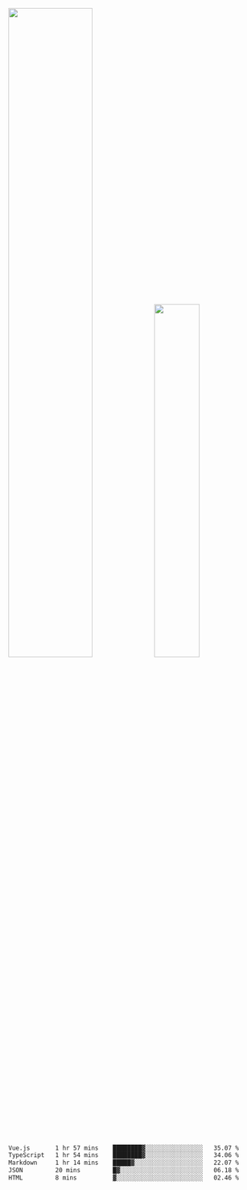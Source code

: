 <img align="" width="57.5%" src="https://github-readme-stats.vercel.app/api?username=Dream4ever&hide_title=true&hide_border=true&count_private=true&show_icons=true&include_all_commits=true&line_height=21" /><img align="" width="42.4%" src="https://github-readme-stats.vercel.app/api/top-langs/?username=Dream4ever&hide_title=true&count_private=true&show_icons=true&langs_count=6&hide_border=true&layout=compact" />

<!--START_SECTION:waka-->

```txt
Vue.js       1 hr 57 mins    ████████▓░░░░░░░░░░░░░░░░   35.07 %
TypeScript   1 hr 54 mins    ████████▓░░░░░░░░░░░░░░░░   34.06 %
Markdown     1 hr 14 mins    █████▓░░░░░░░░░░░░░░░░░░░   22.07 %
JSON         20 mins         █▓░░░░░░░░░░░░░░░░░░░░░░░   06.18 %
HTML         8 mins          ▓░░░░░░░░░░░░░░░░░░░░░░░░   02.46 %
```

<!--END_SECTION:waka-->
